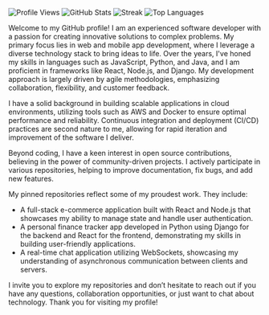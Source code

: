 ![Profile Views](https://komarev.com/ghpvc/?username=jonhanne920)
![GitHub Stats](https://github-readme-stats.vercel.app/api?username=jonhanne920&show_icons=true&theme=radical)
![Streak](https://github-readme-streak-stats.herokuapp.com/?user=jonhanne920&theme=radical)
![Top Languages](https://github-readme-stats.vercel.app/api/top-langs/?username=jonhanne920&theme=radical)

Welcome to my GitHub profile! I am an experienced software developer with a passion for creating innovative solutions to complex problems. My primary focus lies in web and mobile app development, where I leverage a diverse technology stack to bring ideas to life. Over the years, I've honed my skills in languages such as JavaScript, Python, and Java, and I am proficient in frameworks like React, Node.js, and Django. My development approach is largely driven by agile methodologies, emphasizing collaboration, flexibility, and customer feedback.

I have a solid background in building scalable applications in cloud environments, utilizing tools such as AWS and Docker to ensure optimal performance and reliability. Continuous integration and deployment (CI/CD) practices are second nature to me, allowing for rapid iteration and improvement of the software I deliver.

Beyond coding, I have a keen interest in open source contributions, believing in the power of community-driven projects. I actively participate in various repositories, helping to improve documentation, fix bugs, and add new features.

My pinned repositories reflect some of my proudest work. They include:

- A full-stack e-commerce application built with React and Node.js that showcases my ability to manage state and handle user authentication.
- A personal finance tracker app developed in Python using Django for the backend and React for the frontend, demonstrating my skills in building user-friendly applications.
- A real-time chat application utilizing WebSockets, showcasing my understanding of asynchronous communication between clients and servers.

I invite you to explore my repositories and don’t hesitate to reach out if you have any questions, collaboration opportunities, or just want to chat about technology. Thank you for visiting my profile!
